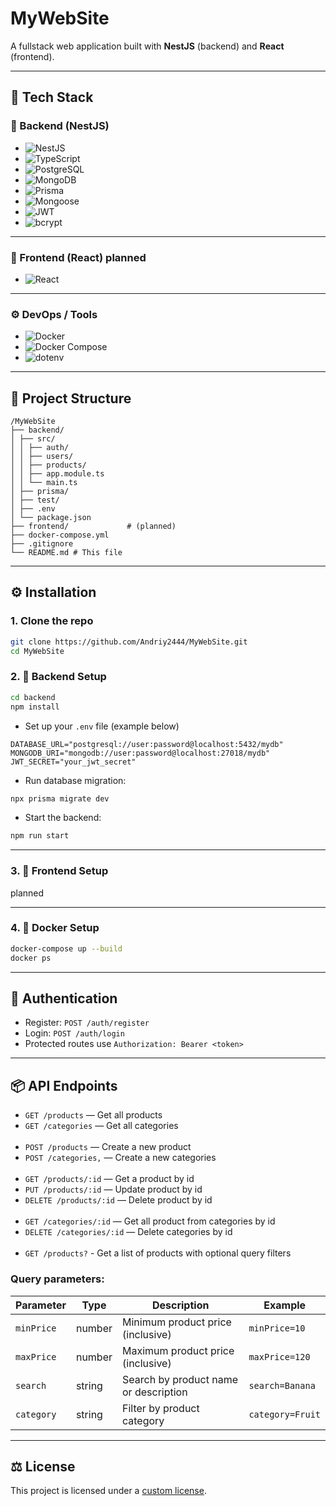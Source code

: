 # MyWebSite

A fullstack web application built with **NestJS** (backend) and **React** (frontend).

---

## 🚀 Tech Stack

### 🧠 Backend (NestJS)

- ![NestJS](https://img.shields.io/badge/-NestJS-E0234E?style=flat-square&logo=nestjs&logoColor=white)
- ![TypeScript](https://img.shields.io/badge/-TypeScript-3178C6?style=flat-square&logo=typescript&logoColor=white)
- ![PostgreSQL](https://img.shields.io/badge/-PostgreSQL-336791?style=flat-square&logo=postgresql&logoColor=white)
- ![MongoDB](https://img.shields.io/badge/-MongoDB-47A248?style=flat-square&logo=mongodb&logoColor=white)
- ![Prisma](https://img.shields.io/badge/-Prisma-2D3748?style=flat-square&logo=prisma&logoColor=white)
- ![Mongoose](https://img.shields.io/badge/-Mongoose-880000?style=flat-square&logo=mongoose&logoColor=white)
- ![JWT](https://img.shields.io/badge/-JWT-000000?style=flat-square&logo=jsonwebtokens&logoColor=white)
- ![bcrypt](https://img.shields.io/badge/-bcrypt-00599C?style=flat-square&logo=lock&logoColor=white)

---

### 🎨 Frontend (React) planned

- ![React](https://img.shields.io/badge/-React-61DAFB?style=flat-square&logo=react&logoColor=black)

---

### ⚙️ DevOps / Tools

- ![Docker](https://img.shields.io/badge/-Docker-2496ED?style=flat-square&logo=docker&logoColor=white)
- ![Docker Compose](https://img.shields.io/badge/-Docker%20Compose-2496ED?style=flat-square&logo=docker&logoColor=white)
- ![dotenv](https://img.shields.io/badge/-dotenv-ECD53F?style=flat-square&logo=gnubash&logoColor=black)


---

## 📁 Project Structure
```
/MyWebSite
├── backend/
│ ├── src/
│ │ ├── auth/
│ │ ├── users/
│ │ ├── products/
│ │ ├── app.module.ts
│ │ └── main.ts
│ ├── prisma/
│ ├── test/
│ ├── .env
│ └── package.json
├── frontend/             # (planned)
├── docker-compose.yml
├── .gitignore
└── README.md # This file
```

---

## ⚙️ Installation

### 1. Clone the repo
```bash
git clone https://github.com/Andriy2444/MyWebSite.git
cd MyWebSite
```

### 2. 🧠 Backend Setup
```bash
cd backend
npm install
```
- Set up your `.env` file (example below)
```angular2html
DATABASE_URL="postgresql://user:password@localhost:5432/mydb"
MONGODB_URI="mongodb://user:password@localhost:27018/mydb"
JWT_SECRET="your_jwt_secret"
```
- Run database migration:
```bash
npx prisma migrate dev
```
- Start the backend:
```bash
npm run start
```

---

### 3. 🎨 Frontend Setup
planned

---

### 4. 🐳 Docker Setup
```bash
docker-compose up --build
docker ps
```

---

## 🔐 Authentication
- Register: `POST /auth/register`
- Login: `POST /auth/login`
- Protected routes use `Authorization: Bearer <token>`

---

## 📦 API Endpoints
- `GET /products` — Get all products
- `GET /categories` — Get all categories
<br><br>
- `POST /products` — Create a new product
- `POST /categories,` — Create a new categories
<br><br>
- `GET /products/:id` — Get a product by id
- `PUT /products/:id` — Update product by id
- `DELETE /products/:id` — Delete product by id
<br><br>
- `GET /categories/:id` — Get all product from categories by id
- `DELETE /categories/:id` — Delete categories by id
<br><br>
- `GET /products?` - Get a list of products with optional query filters

### Query parameters:

| Parameter  | Type    | Description                              | Example           |
|------------|---------|----------------------------------------|-------------------|
| `minPrice` | number  | Minimum product price (inclusive)      | `minPrice=10`     |
| `maxPrice` | number  | Maximum product price (inclusive)      | `maxPrice=120`    |
| `search`   | string  | Search by product name or description  | `search=Banana`   |
| `category` | string  | Filter by product category              | `category=Fruit`  |

---

## ⚖️ License

This project is licensed under a [custom license](LICENSE).